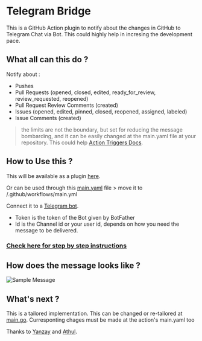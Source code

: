 # Telegram Bridge
  This is a GitHub Action plugin to notify about the changes in GitHub to Telegram Chat via Bot. This could highly help in incresing the development pace.

## What all can this do ?
  Notify about :
  * Pushes
  * Pull Requests (opened, closed, edited, ready_for_review, review_requested, reopened)
  * Pull Request Review Comments (created)
  * Issues (opened, edited, pinned, closed, reopened, assigned, labeled)
  * Issue Comments (created)
  
  > the limits are not the boundary, but set for reducing the message bombarding, and it can be easily changed at the main.yaml file at your repository. This could help [Action Triggers Docs](https://developer.github.com/webhooks/).
  
## How to Use this ?
  This will be available as a plugin [here](https://github.com/marketplace/actions/telegrambridge).
  
  Or can be used through this [main.yaml](https://github.com/GokulDas027/TelegramBridge/blob/master/main.yaml) file
    > move it to <repository>/.github/workflows/main.yml
  
  Connect it to a [Telegram bot](https://core.telegram.org/bots).
  * Token is the token of the Bot given by BotFather
  * Id is the Channel id or your user id, depends on how you need the message to be delivered.
  
  ### [Check here for step by step instructions](https://github.com/GokulDas027/TelegramBridge/blob/master/instruction.md)

## How does the message looks like ?

![Sample Message](https://drive.google.com/uc?export=view&id=1QAVOHLyTNHNuHpgJyxFxhUHDloWj5Ilc)

## What's next ?

This is a tailored implementation. This can be changed or re-tailored at [main.go](https://github.com/GokulDas027/TelegramBridge/blob/master/main.go). Curresponting chages must be made at the action's main.yaml too

Thanks to [Yanzay](https://github.com/yanzay) and [Athul](github.com/athul).
